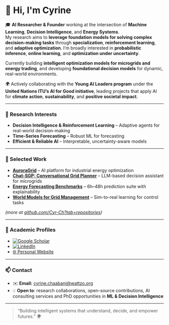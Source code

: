 # 👋 Hi, I'm Cyrine

🎓 **AI Researcher & Founder** working at the intersection of **Machine Learning**, **Decision Intelligence**, and **Energy Systems**.  
My research aims to **leverage foundation models for solving complex decision-making tasks** through **specialization**, **reinforcement learning**, and **adaptive optimization**. I’m broadly interested in **probabilistic inference**, **online learning**, and **optimization under uncertainty**.  

Currently building **intelligent optimization models for microgrids and energy trading**, and developing **foundational decision models** for dynamic, real-world environments.


🌍 Actively collaborating with the **Young AI Leaders program** under the **United Nations ITU’s AI for Good initiative**, leading projects that apply AI for **climate action**, **sustainability**, and **positive societal impact**.


---

### 🧩 Research Interests
- **Decision Intelligence & Reinforcement Learning** – Adaptive agents for real-world decision-making  
- **Time-Series Forecasting** – Robust ML for forecasting  
- **Efficient & Reliable AI** – Interpretable, uncertainty-aware models  

---

### 🧪 Selected Work
- [**AuroraGrid**](https://github.com/Cyr-Ch/auroragrid) – AI platform for industrial energy optimization  
- [**Chat-SGP: Conversational Grid Planner**](https://github.com/Cyr-Ch/chat-sgp) – LLM-based decision assistant for microgrids  
- [**Energy Forecasting Benchmarks**](https://github.com/Cyr-Ch/energy-forecasting-benchmarks) – 6h–48h prediction suite with explainability  
- [**World Models for Grid Management**](https://github.com/Cyr-Ch/world-model-energy) – Sim-to-real learning for control tasks  

*(more at [github.com/Cyr-Ch?tab=repositories](https://github.com/Cyr-Ch?tab=repositories))*

---

### 🧠 Academic Profiles
- [![Google Scholar](https://img.shields.io/badge/Google_Scholar-4285F4?style=flat&logo=google-scholar&logoColor=white)](https://scholar.google.com/citations?user=83VPeJcAAAAJ)
- [![LinkedIn](https://img.shields.io/badge/LinkedIn-Cyrine_Chaabani-0077B5?style=flat&logo=linkedin&logoColor=white)](https://www.linkedin.com/in/cyrinechaabani/)  
- [🌐 Personal Website](https://wattzo.org)  

---

### 📫 Contact
- ✉️ **Email:** cyrine.chaabani@wattzo.org  
- 💡 **Open to**: research collaborations, open-source contributions, AI consulting services and PhD opportunities in **ML & Decision Intelligence**  

---

> “Building intelligent systems that understand, decide, and empower futures.” 🌍
